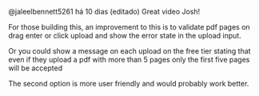 
@jaleelbennett5261
há 10 dias (editado)
Great video Josh!

For those building this, an improvement to this is to validate pdf pages on drag enter or click upload and show the error state in the upload input. 

Or you could show a message on each upload on the free tier stating that even if they upload a pdf with more than 5 pages only the first five pages will be accepted 

The second option is more user friendly and would probably work better.